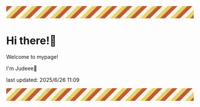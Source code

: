 <!-- Header image -->
<img src="./pokemon/pokemon_38.png" width="1000">

# Hi there!👋

Welcome to mypage!

I'm Judeee🐷

last updated: 2025/6/26 11:09

<!-- Footer image -->
<img src="./pokemon/pokemon_38.png" width="1000">
